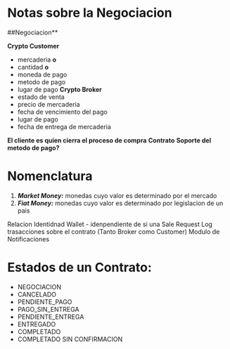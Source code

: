 # Notas sobre la Negociacion

##Negociacion**

**Crypto Customer**
- mercaderia **o**
- cantidad **o**
- moneda de pago
- metodo de pago
- lugar de pago
**Crypto Broker**
- estado de venta
- precio de mercaderia
- fecha de vencimiento del pago
- lugar de pago
- fecha de entrega de mercaderia

**El cliente es quien cierra el proceso de compra**
**Contrato**
**Soporte del metodo de pago?**

# Nomenclatura

1. *__Market Money:__* monedas cuyo valor es determinado por el mercado
2. *__Fiat Money:__* monedas cuyo valor es determinado por legislacion de un pais


Relacion Identidnad Wallet - idenpendiente de si una
Sale Request
Log trasacciones sobre el contrato (Tanto Broker como Customer)
Modulo de Notificaciones

# Estados de un Contrato:
* NEGOCIACION
* CANCELADO
* PENDIENTE_PAGO
* PAGO_SIN_ENTREGA
* PENDIENTE_ENTREGA
* ENTREGADO
* COMPLETADO
* COMPLETADO SIN CONFIRMACION
